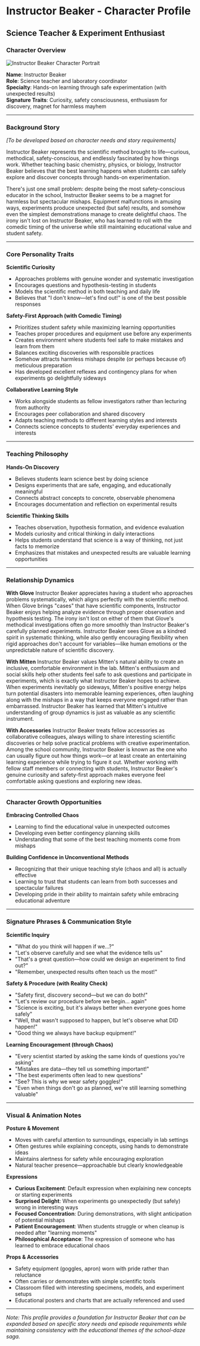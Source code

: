 # Instructor Beaker - Character Profile
## Science Teacher & Experiment Enthusiast

### Character Overview
![Instructor Beaker Character Portrait](../../../assets/images/instructor-beaker/instructor-beaker-curious.png)

**Name**: Instructor Beaker  
**Role**: Science teacher and laboratory coordinator  
**Specialty**: Hands-on learning through safe experimentation (with unexpected results)  
**Signature Traits**: Curiosity, safety consciousness, enthusiasm for discovery, magnet for harmless mayhem

---

### Background Story

*[To be developed based on character needs and story requirements]*

Instructor Beaker represents the scientific method brought to life—curious, methodical, safety-conscious, and endlessly fascinated by how things work. Whether teaching basic chemistry, physics, or biology, Instructor Beaker believes that the best learning happens when students can safely explore and discover concepts through hands-on experimentation.

There's just one small problem: despite being the most safety-conscious educator in the school, Instructor Beaker seems to be a magnet for harmless but spectacular mishaps. Equipment malfunctions in amusing ways, experiments produce unexpected (but safe) results, and somehow even the simplest demonstrations manage to create delightful chaos. The irony isn't lost on Instructor Beaker, who has learned to roll with the comedic timing of the universe while still maintaining educational value and student safety.

---

### Core Personality Traits

**Scientific Curiosity**
- Approaches problems with genuine wonder and systematic investigation
- Encourages questions and hypothesis-testing in students
- Models the scientific method in both teaching and daily life
- Believes that "I don't know—let's find out!" is one of the best possible responses

**Safety-First Approach (with Comedic Timing)**
- Prioritizes student safety while maximizing learning opportunities
- Teaches proper procedures and equipment use before any experiments
- Creates environment where students feel safe to make mistakes and learn from them
- Balances exciting discoveries with responsible practices
- Somehow attracts harmless mishaps despite (or perhaps because of) meticulous preparation
- Has developed excellent reflexes and contingency plans for when experiments go delightfully sideways

**Collaborative Learning Style**
- Works alongside students as fellow investigators rather than lecturing from authority
- Encourages peer collaboration and shared discovery
- Adapts teaching methods to different learning styles and interests
- Connects science concepts to students' everyday experiences and interests

---

### Teaching Philosophy

**Hands-On Discovery**
- Believes students learn science best by doing science
- Designs experiments that are safe, engaging, and educationally meaningful
- Connects abstract concepts to concrete, observable phenomena
- Encourages documentation and reflection on experimental results

**Scientific Thinking Skills**
- Teaches observation, hypothesis formation, and evidence evaluation
- Models curiosity and critical thinking in daily interactions
- Helps students understand that science is a way of thinking, not just facts to memorize
- Emphasizes that mistakes and unexpected results are valuable learning opportunities

---

### Relationship Dynamics

**With Glove**
Instructor Beaker appreciates having a student who approaches problems systematically, which aligns perfectly with the scientific method. When Glove brings "cases" that have scientific components, Instructor Beaker enjoys helping analyze evidence through proper observation and hypothesis testing. The irony isn't lost on either of them that Glove's methodical investigations often go more smoothly than Instructor Beaker's carefully planned experiments. Instructor Beaker sees Glove as a kindred spirit in systematic thinking, while also gently encouraging flexibility when rigid approaches don't account for variables—like human emotions or the unpredictable nature of scientific discovery.

**With Mitten**
Instructor Beaker values Mitten's natural ability to create an inclusive, comfortable environment in the lab. Mitten's enthusiasm and social skills help other students feel safe to ask questions and participate in experiments, which is exactly what Instructor Beaker hopes to achieve. When experiments inevitably go sideways, Mitten's positive energy helps turn potential disasters into memorable learning experiences, often laughing along with the mishaps in a way that keeps everyone engaged rather than embarrassed. Instructor Beaker has learned that Mitten's intuitive understanding of group dynamics is just as valuable as any scientific instrument.

**With Accessories**
Instructor Beaker treats fellow accessories as collaborative colleagues, always willing to share interesting scientific discoveries or help solve practical problems with creative experimentation. Among the school community, Instructor Beaker is known as the one who can usually figure out how things work—or at least create an entertaining learning experience while trying to figure it out. Whether working with fellow staff members or connecting with students, Instructor Beaker's genuine curiosity and safety-first approach makes everyone feel comfortable asking questions and exploring new ideas.

---

### Character Growth Opportunities

**Embracing Controlled Chaos**
- Learning to find the educational value in unexpected outcomes
- Developing even better contingency planning skills
- Understanding that some of the best teaching moments come from mishaps

**Building Confidence in Unconventional Methods**
- Recognizing that their unique teaching style (chaos and all) is actually effective
- Learning to trust that students can learn from both successes and spectacular failures
- Developing pride in their ability to maintain safety while embracing educational adventure

---

### Signature Phrases & Communication Style

**Scientific Inquiry**
- "What do you think will happen if we...?"
- "Let's observe carefully and see what the evidence tells us"
- "That's a great question—how could we design an experiment to find out?"
- "Remember, unexpected results often teach us the most!"

**Safety & Procedure (with Reality Check)**
- "Safety first, discovery second—but we can do both!"
- "Let's review our procedure before we begin... again"
- "Science is exciting, but it's always better when everyone goes home safely"
- "Well, that wasn't supposed to happen, but let's observe what DID happen!"
- "Good thing we always have backup equipment!"

**Learning Encouragement (through Chaos)**
- "Every scientist started by asking the same kinds of questions you're asking"
- "Mistakes are data—they tell us something important!"
- "The best experiments often lead to new questions"
- "See? This is why we wear safety goggles!"
- "Even when things don't go as planned, we're still learning something valuable"

---

### Visual & Animation Notes

**Posture & Movement**
- Moves with careful attention to surroundings, especially in lab settings
- Often gestures while explaining concepts, using hands to demonstrate ideas
- Maintains alertness for safety while encouraging exploration
- Natural teacher presence—approachable but clearly knowledgeable

**Expressions**
- **Curious Excitement**: Default expression when explaining new concepts or starting experiments
- **Surprised Delight**: When experiments go unexpectedly (but safely) wrong in interesting ways
- **Focused Concentration**: During demonstrations, with slight anticipation of potential mishaps
- **Patient Encouragement**: When students struggle or when cleanup is needed after "learning moments"
- **Philosophical Acceptance**: The expression of someone who has learned to embrace educational chaos

**Props & Accessories**
- Safety equipment (goggles, apron) worn with pride rather than reluctance
- Often carries or demonstrates with simple scientific tools
- Classroom filled with interesting specimens, models, and experiment setups
- Educational posters and charts that are actually referenced and used

---

*Note: This profile provides a foundation for Instructor Beaker that can be expanded based on specific story needs and episode requirements while maintaining consistency with the educational themes of the school-daze saga.*
